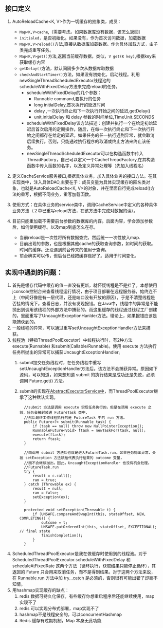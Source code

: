 ## 接口定义
1. AutoReloadCache<K, V>作为一切缓存的抽象类，成员：
   - `Map<K,V>cache`,（需要考虑。如果数据库没有数据，该怎么返回）
   - `initialed`，是否初始化。如果没有，作为首次访问数据，加载数据
   - `Map<K,V>reload()`方法,直接从数据库加载数据。作为具体加载方式，由子类完成重写任务。
   - `Map<K,V>get()`方法,返回当前缓存数据，类似，`V get(K key)`,根据key来获取缓存内容
   - `getDelay()`方法，默认间隔多少次从数据库取数据
   - `checkAndStartTimer()`方法，如果没有初始化，启动线程。利用newSingleThreadScheduledExecutor线程池的scheduleWithFixedDelay方法来完成reload的任务。
      - scheduleWithFixedDelay的几个参数：
        - Runnable command,要执行的任务
        - long initialDelay,首次执行的延迟时间
        - delay ,一次执行终止和下一次执行开始之间的延迟,getDelay()
        - unit,initialDelay 和 delay 参数的时间单位,TimeUnit.SECONDS
      - scheduleWithFixedDelay该方法描述：创建并执行一个在给定初始延迟后首次启用的定期操作，随后，在每一次执行终止和下一次执行开始之间都存在给定的延迟。如果任务的任一执行遇到异常，就会取消后续执行。否则，只能通过执行程序的取消或终止方法来终止该任务。
      - newSingleThreadScheduledExecutor可以在构造函数中传入ThreadFactory，自己可以定义一个CacheThreadFactory,在其构造函数中传入函数的名字，以及定义异常处理等（先加入线程名）
      
2. 定义CacheService服务接口,根据具体业务，加入具体业务的接口方法。在其实现类中，注入具体DAO,主要在于：成员变量为具体实现缓存的匿名类对象，也就是AutoReloadCache<K, V>的对象，并在里面自行完成reload()方法的重写，根据不同业务，重写加载函数。
3. 使用方式：在具体业务的service类中，调用CacheService中定义的各种具体业务方法（２中已重写reload方法，在该方法中完成对数据的读）。
4. 目前只能重加载不需要前台参数的数据库的内容。后面内容，学会添加参数后，如何使用缓存。以及map到底怎么在存。
   - 当前reload是一次性将所有数据查完，然后统一一次性放入map.
   - 目前出现的参数，也是根据其他cache的获取查询参数，如时间的获取。时间的缓存。还没遇到前台传来的值用于查询。
   - 前台确实可以传，但后台已经把缓存做好了。适用于时间变化。


## 实现中遇到的问题：
1. 首先是缓存代码中缓存的值一直没有更新，就怀疑线程是不是挂了，本想使用jconsole控制台来查看线程运行情况，由于项目部署在远程服务器，始终连不上（中间好像是有一层代理，还是端口没有开放的原因），于是不清楚线程是否挂的情况下，查看日志，并没有发现报错。在Java中，线程中的异常是不能抛出到调用该线程的外部方法中捕获的。而这里缓存的线程通过线程工厂创建的，里面重写了UncaughtExceptionHanlder方法。理论上，如果报错应该是能捕获到的。
1. 一般线程的异常，可以通过重写setUncaughtExceptionHandler方法来捕获。
2. [线程池](https://www.jianshu.com/p/281958d20b04)（特指ThreadPoolExecutor）中线程执行时，有2种方法execute(Runnable) 和submit(Callable/Runnable)。使用 execute 方法执行任务所抛出的异常可以捕获UncaughtExceptionHandler。
   1. submit提交任务线程时，在任务线程中重写setUncaughtExceptionHandler方法后，该方法不会捕获异常。原因如下源码，可以知道，如果想知道 submit 的执行结果是成功还是失败，必须调用 Future.get() 方法。
   2. submit的实现在[AbstractExecutorService中](https://github.com/xuzhuang1996/MyJava/blob/master/%E5%A4%9A%E7%BA%BF%E7%A8%8B/%E5%A4%9A%E7%BA%BF%E7%A8%8B.md#threadpoolexecutor)，而ThreadPoolExecutor继承了这种默认实现。
   
            //submit 方法是调用 execute 实现任务执行的。但是在调用 execute 之前，任务会被封装进 FutureTask 类中，
            //然后最终工作线程执行的是 FutureTask 中的 run 方法。
            public Future<?> submit(Runnable task) {
                if (task == null) throw new NullPointerException();
                RunnableFuture<Void> ftask = newTaskFor(task, null);
                execute(ftask);
                return ftask;
            }

            //而调用 submit 方法后也就是进入FutureTask.run。如果任务抛出异常，会被 setException 方法赋给代表执行结果的 outcome 变量，
            //而不会继续抛出。因此，UncaughtExceptionHandler 也没有机会处理。
            //FutureTask.run
            try {
                result = c.call();
                ran = true;
            } catch (Throwable ex) {
                result = null;
                ran = false;
                setException(ex);
            }

            protected void setException(Throwable t) {
                if (UNSAFE.compareAndSwapInt(this, stateOffset, NEW, COMPLETING)) {
                    outcome = t;
                    UNSAFE.putOrderedInt(this, stateOffset, EXCEPTIONAL); // final state
                    finishCompletion();
                }
            }
3. ScheduledThreadPoolExecutor是我在做缓存时使用到的线程池。对于 ScheduledThreadPoolExecutor.scheduleWithFixedDelay 和 scheduleAtFixedRate 这两个方法（循环执行，获取结果只能停止循环），其返回的 Future 只会用来取消任务，而不是得到结果。对于这两个方法来说，在 Runnable.run 方法中加 try...catch 是必须的，否则很有可能出错了却毫不知情。 
4. 用hashmap实现缓存的缺点：
   1. redis 数据可持久化保存，有些缓存你想重启程序后还能继续使用，map实现不了
   2. redis 可以实现分布式部署，map实现不了
   3. hashmap不是线程安全的，可以concurrentHashmap
   4. Redis 缓存有过期机制，Map 本身无此功能
